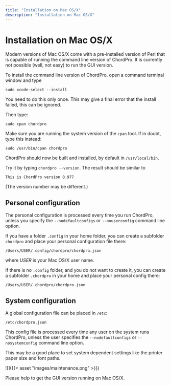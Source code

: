 ```yaml
---
title: "Installation on Mac OS/X"
description: "Installation on Mac OS/X"
---
```


# Installation on Mac OS/X


Modern versions of Mac OS/X come with a pre-installed version of Perl
that is capable of running the command line version of ChordPro. 
It is currently not possible (well, not easy) to run the GUI version.

To install the command line version of ChordPro, open a command
terminal window and type

`sudo xcode-select --install`

You need to do this only once. This may give a final error that the
install failed, this can be ignored.

Then type:

`sudo cpan chordpro`

Make sure you are running the system version of the `cpan` tool. If in doubt, type this instead:

`sudo /usr/bin/cpan chordpro`

ChordPro should now be built and installed, by default in
`/usr/local/bin`.

Try it by typing `chordpro --version`. The result should be similar to
````
This is ChordPro version 0.977
````

(The version number may be different.)

## Personal configuration

The personal configuration is processed every time you run ChordPro,
unless you specify the `--nodefaultconfigs` or `--nouserconfig`
command line option.

If you have a folder `.config` in your home folder, you can create
a subfolder `chordpro` and place your personal configuration file
there:

`/Users/USER/.config/chordpro/chordpro.json`

where _USER_ is your Mac OS/X user name.

If there is no `.config` folder, and you do not want to create it, you
can create a subfolder `.chordpro` in your home and place your
personal config there:

`/Users/USER/.chordpro/chordpro.json`

## System configuration

A global configuration file can be placed in `/etc`:

`/etc/chordpro.json`

This config file is processed every time any user on the system runs
ChordPro, unless the user specifies the `--nodefaultconfigs` or
`--nosystemconfig` command line option.

This may be a good place to set system dependent settings like the
printer paper size and font paths.

![]({{< asset "images/maintenance.png" >}})

Please help to get the GUI version running on Mac OS/X.
